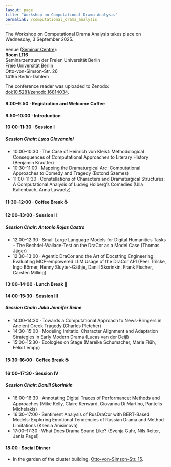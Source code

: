 ```yaml
---
layout: page
title: "Workshop on Computational Drama Analysis"
permalink: /computational_drama_analysis
---
```


The Workshop on Computational Drama Analysis takes place on Wednesday, 3 September 2025.

Venue ([Seminar Centre](venue)):\
**Room L116**\
Seminarzentrum der Freien Universität Berlin\
Freie Universität Berlin\
Otto-von-Simson-Str. 26\
14195 Berlin-Dahlem

The conference reader was uploaded to Zenodo: [doi:10.5281/zenodo.16814034](https://doi.org/10.5281/zenodo.16814034).

#### 9:00–9:50 · Registration and Welcome Coffee

#### 9:50–10:00 · Introduction

#### 10:00–11:30 · Session I
##### Session Chair: Luca Giovannini
- 10:00–10:30 · The Case of Heinrich von Kleist: Methodological Consequences of Computational Approaches to Literary History (Benjamin Krautter)
- 10:30–11:00 · Mapping the Dramaturgical Arc: Computational Approaches to Comedy and Tragedy (Botond Szemes)
- 11:00–11:30 · Constellations of Characters and Dramaturgical Structures: A Computational Analysis of Ludvig Holberg’s Comedies (Ulla Kallenbach, Anna Lawaetz)

#### 11:30–12:00 · Coffee Break ☕

#### 12:00–13:00 · Session II
##### Session Chair: Antonio Rojas Castro
- 12:00–12:30 · Small Large Language Models for Digital Humanities Tasks – The Bechdel-Wallace-Test on the DraCor as a Model Case (Thomas Jäger)
- 12:30–13:00 · Agentic DraCor and the Art of Docstring Engineering: Evaluating MCP-empowered LLM Usage of the DraCor API (Peer Trilcke, Ingo Börner, Henny Sluyter-Gäthje, Daniil Skorinkin, Frank Fischer, Carsten Milling)

#### 13:00–14:00 · Lunch Break 🥣

#### 14:00–15:30 · Session III
##### Session Chair: Julia Jennifer Beine
- 14:00–14:30 · Towards a Computational Approach to News-Bringers in Ancient Greek Tragedy (Charles Pletcher)
- 14:30–15:00 · Modeling Imitatio. Character Alignment and Adaptation Strategies in Early Modern Drama (Lucas van der Deijl)
- 15:00–15:30 · Ecologies on Stage (Mareike Schumacher, Marie Flüh, Felix Lempp)

#### 15:30–16:00 · Coffee Break ☕

#### 16:00–17:30 · Session IV
##### Session Chair: Daniil Skorinkin
- 16:00–16:30 · Annotating Digital Traces of Performance: Methods and Approaches (Mike Kelly, Claire Kenward, Giovanna Di Martino, Pantelis Michelakis)
- 16:30–17:00 · Sentiment Analysis of RusDraCor with BERT-Based Models: Exploring Emotional Tendencies of Russian Drama and Method Limitations (Ksenia Anisimova)
- 17:00–17:30 · What Does Drama Sound Like? (Svenja Guhr, Nils Reiter, Janis Pagel)

#### 18:00 · Social Dinner
- In the garden of the cluster building, [Otto-von-Simson-Str. 15](venue).
